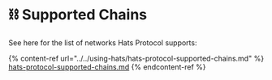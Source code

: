 # ⛓ Supported Chains

See here for the list of networks Hats Protocol supports:

{% content-ref url="../../using-hats/hats-protocol-supported-chains.md" %}
[hats-protocol-supported-chains.md](../../using-hats/hats-protocol-supported-chains.md)
{% endcontent-ref %}

